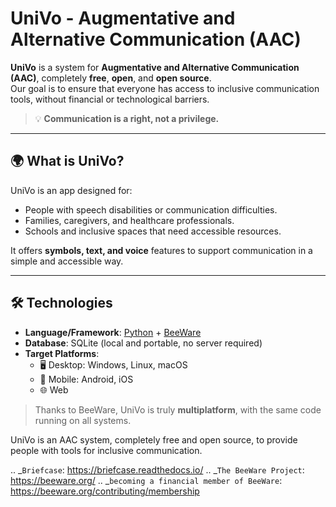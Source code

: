# UniVo - Augmentative and Alternative Communication (AAC)

**UniVo** is a system for **Augmentative and Alternative Communication (AAC)**, completely **free**, **open**, and **open source**.  
Our goal is to ensure that everyone has access to inclusive communication tools, without financial or technological barriers.  

> 💡 **Communication is a right, not a privilege.**

---

## 🌍 What is UniVo?

UniVo is an app designed for:  
- People with speech disabilities or communication difficulties.  
- Families, caregivers, and healthcare professionals.  
- Schools and inclusive spaces that need accessible resources.  

It offers **symbols, text, and voice** features to support communication in a simple and accessible way.  

---

## 🛠️ Technologies

- **Language/Framework**: [Python](https://www.python.org/) + [BeeWare](https://beeware.org/)  
- **Database**: SQLite (local and portable, no server required)  
- **Target Platforms**:  
  - 🖥️ Desktop: Windows, Linux, macOS  
  - 📱 Mobile: Android, iOS  
  - 🌐 Web  

> Thanks to BeeWare, UniVo is truly **multiplatform**, with the same code running on all systems.

UniVo is an AAC system, completely free and open source, to provide people with tools for inclusive communication.

.. _`Briefcase`: https://briefcase.readthedocs.io/
.. _`The BeeWare Project`: https://beeware.org/
.. _`becoming a financial member of BeeWare`: https://beeware.org/contributing/membership